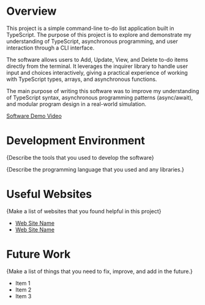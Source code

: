 # Overview

This project is a simple command-line to-do list application built in TypeScript. The purpose of this project is to explore and demonstrate my understanding of TypeScript, asynchronous programming, and user interaction through a CLI interface.

The software allows users to Add, Update, View, and Delete to-do items directly from the terminal. It leverages the inquirer library to handle user input and choices interactively, giving a practical experience of working with TypeScript types, arrays, and asynchronous functions.

The main purpose of writing this software was to improve my understanding of TypeScript syntax, asynchronous programming patterns (async/await), and modular program design in a real-world simulation.

[Software Demo Video](http://youtube.link.goes.here)

# Development Environment

{Describe the tools that you used to develop the software}

{Describe the programming language that you used and any libraries.}

# Useful Websites

{Make a list of websites that you found helpful in this project}

- [Web Site Name](http://url.link.goes.here)
- [Web Site Name](http://url.link.goes.here)

# Future Work

{Make a list of things that you need to fix, improve, and add in the future.}

- Item 1
- Item 2
- Item 3